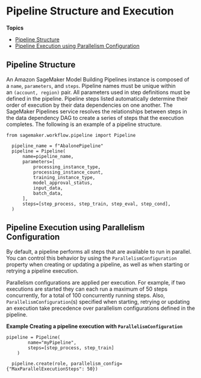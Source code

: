 # Pipeline Structure and Execution<a name="build-and-manage-pipeline"></a>

**Topics**
+ [Pipeline Structure](#build-and-manage-pipeline-structure)
+ [Pipeline Execution using Parallelism Configuration](#build-and-manage-pipeline-execution)

## Pipeline Structure<a name="build-and-manage-pipeline-structure"></a>

An Amazon SageMaker Model Building Pipelines instance is composed of a `name`, `parameters`, and `steps`\. Pipeline names must be unique within an `(account, region)` pair\. All parameters used in step definitions must be defined in the pipeline\. Pipeline steps listed automatically determine their order of execution by their data dependencies on one another\. The SageMaker Pipelines service resolves the relationships between steps in the data dependency DAG to create a series of steps that the execution completes\. The following is an example of a pipeline structure\.

```
from sagemaker.workflow.pipeline import Pipeline
  
  pipeline_name = f"AbalonePipeline"
  pipeline = Pipeline(
      name=pipeline_name,
      parameters=[
          processing_instance_type, 
          processing_instance_count,
          training_instance_type,
          model_approval_status,
          input_data,
          batch_data,
      ],
      steps=[step_process, step_train, step_eval, step_cond],
  )
```

## Pipeline Execution using Parallelism Configuration<a name="build-and-manage-pipeline-execution"></a>

By default, a pipeline performs all steps that are available to run in parallel\. You can control this behavior by using the `ParallelismConfiguration` property when creating or updating a pipeline, as well as when starting or retrying a pipeline execution\. 

Parallelism configurations are applied per execution\. For example, if two executions are started they can each run a maximum of 50 steps concurrently, for a total of 100 concurrently running steps\. Also, `ParallelismConfiguration`\(s\) specified when starting, retrying or updating an execution take precedence over parallelism configurations defined in the pipeline\.

**Example Creating a pipeline execution with `ParallelismConfiguration`**  

```
pipeline = Pipeline(
        name="myPipeline",
        steps=[step_process, step_train]
    )

  pipeline.create(role, parallelism_config={"MaxParallelExecutionSteps": 50})
```